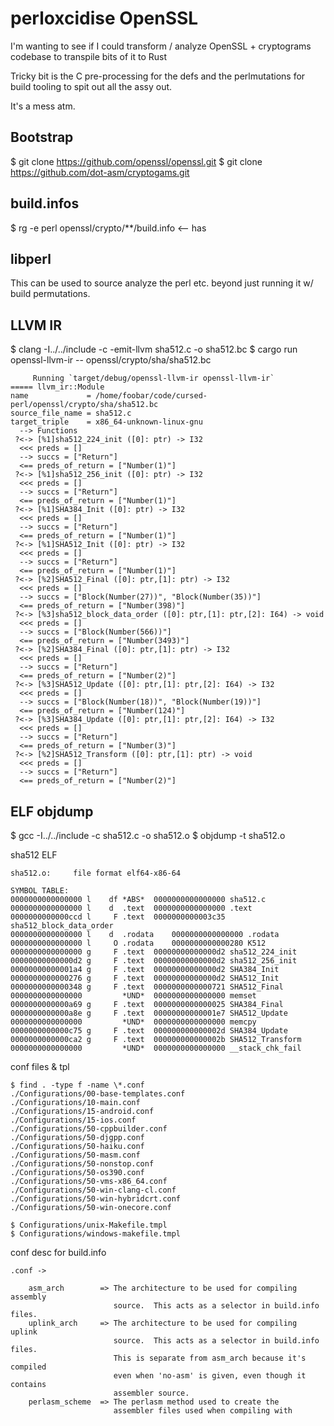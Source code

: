 # perloxcidise OpenSSL

I'm wanting to see if I could transform / analyze OpenSSL + cryptograms codebase to transpile bits of it to Rust

Tricky bit is the C pre-processing for the defs and the perlmutations for build tooling to spit out all the assy out.

It's a mess atm.

## Bootstrap

$ git clone https://github.com/openssl/openssl.git
$ git clone https://github.com/dot-asm/cryptogams.git

## build.infos

$ rg -e perl openssl/crypto/**/build.info  <-- has 

## libperl

This can be used to source analyze the perl etc. beyond just running it w/ build permutations.

## LLVM IR

$ clang -I../../include -c -emit-llvm sha512.c -o sha512.bc
$ cargo run openssl-llvm-ir -- openssl/crypto/sha/sha512.bc

```
     Running `target/debug/openssl-llvm-ir openssl-llvm-ir`
===== llvm_ir::Module
name             = /home/foobar/code/cursed-perl/openssl/crypto/sha/sha512.bc
source_file_name = sha512.c
target_triple    = x86_64-unknown-linux-gnu
  --> Functions
 ?<-> [%1]sha512_224_init ([0]: ptr) -> I32
  <<< preds = []
  --> succs = ["Return"]
  <== preds_of_return = ["Number(1)"]
 ?<-> [%1]sha512_256_init ([0]: ptr) -> I32
  <<< preds = []
  --> succs = ["Return"]
  <== preds_of_return = ["Number(1)"]
 ?<-> [%1]SHA384_Init ([0]: ptr) -> I32
  <<< preds = []
  --> succs = ["Return"]
  <== preds_of_return = ["Number(1)"]
 ?<-> [%1]SHA512_Init ([0]: ptr) -> I32
  <<< preds = []
  --> succs = ["Return"]
  <== preds_of_return = ["Number(1)"]
 ?<-> [%2]SHA512_Final ([0]: ptr,[1]: ptr) -> I32
  <<< preds = []
  --> succs = ["Block(Number(27))", "Block(Number(35))"]
  <== preds_of_return = ["Number(398)"]
 ?<-> [%3]sha512_block_data_order ([0]: ptr,[1]: ptr,[2]: I64) -> void
  <<< preds = []
  --> succs = ["Block(Number(566))"]
  <== preds_of_return = ["Number(3493)"]
 ?<-> [%2]SHA384_Final ([0]: ptr,[1]: ptr) -> I32
  <<< preds = []
  --> succs = ["Return"]
  <== preds_of_return = ["Number(2)"]
 ?<-> [%3]SHA512_Update ([0]: ptr,[1]: ptr,[2]: I64) -> I32
  <<< preds = []
  --> succs = ["Block(Number(18))", "Block(Number(19))"]
  <== preds_of_return = ["Number(124)"]
 ?<-> [%3]SHA384_Update ([0]: ptr,[1]: ptr,[2]: I64) -> I32
  <<< preds = []
  --> succs = ["Return"]
  <== preds_of_return = ["Number(3)"]
 ?<-> [%2]SHA512_Transform ([0]: ptr,[1]: ptr) -> void
  <<< preds = []
  --> succs = ["Return"]
  <== preds_of_return = ["Number(2)"]
```

## ELF objdump

$ gcc -I../../include -c sha512.c -o sha512.o
$ objdump -t sha512.o 

sha512 ELF
```
sha512.o:     file format elf64-x86-64

SYMBOL TABLE:
0000000000000000 l    df *ABS*	0000000000000000 sha512.c
0000000000000000 l    d  .text	0000000000000000 .text
0000000000000ccd l     F .text	0000000000003c35 sha512_block_data_order
0000000000000000 l    d  .rodata	0000000000000000 .rodata
0000000000000000 l     O .rodata	0000000000000280 K512
0000000000000000 g     F .text	00000000000000d2 sha512_224_init
00000000000000d2 g     F .text	00000000000000d2 sha512_256_init
00000000000001a4 g     F .text	00000000000000d2 SHA384_Init
0000000000000276 g     F .text	00000000000000d2 SHA512_Init
0000000000000348 g     F .text	0000000000000721 SHA512_Final
0000000000000000         *UND*	0000000000000000 memset
0000000000000a69 g     F .text	0000000000000025 SHA384_Final
0000000000000a8e g     F .text	00000000000001e7 SHA512_Update
0000000000000000         *UND*	0000000000000000 memcpy
0000000000000c75 g     F .text	000000000000002d SHA384_Update
0000000000000ca2 g     F .text	000000000000002b SHA512_Transform
0000000000000000         *UND*	0000000000000000 __stack_chk_fail
```

conf files & tpl
```
$ find . -type f -name \*.conf
./Configurations/00-base-templates.conf
./Configurations/10-main.conf
./Configurations/15-android.conf
./Configurations/15-ios.conf
./Configurations/50-cppbuilder.conf
./Configurations/50-djgpp.conf
./Configurations/50-haiku.conf
./Configurations/50-masm.conf
./Configurations/50-nonstop.conf
./Configurations/50-os390.conf
./Configurations/50-vms-x86_64.conf
./Configurations/50-win-clang-cl.conf
./Configurations/50-win-hybridcrt.conf
./Configurations/50-win-onecore.conf

$ Configurations/unix-Makefile.tmpl
$ Configurations/windows-makefile.tmpl
```

conf desc for build.info
```
.conf ->

    asm_arch        => The architecture to be used for compiling assembly
                       source.  This acts as a selector in build.info files.
    uplink_arch     => The architecture to be used for compiling uplink
                       source.  This acts as a selector in build.info files.
                       This is separate from asm_arch because it's compiled
                       even when 'no-asm' is given, even though it contains
                       assembler source.
    perlasm_scheme  => The perlasm method used to create the
                       assembler files used when compiling with
```